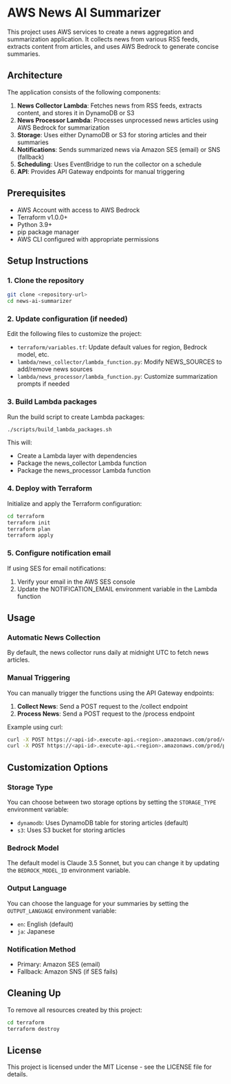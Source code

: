 # AWS News AI Summarizer

This project uses AWS services to create a news aggregation and summarization application. It collects news from various RSS feeds, extracts content from articles, and uses AWS Bedrock to generate concise summaries.

## Architecture

The application consists of the following components:

1. **News Collector Lambda**: Fetches news from RSS feeds, extracts content, and stores it in DynamoDB or S3
2. **News Processor Lambda**: Processes unprocessed news articles using AWS Bedrock for summarization
3. **Storage**: Uses either DynamoDB or S3 for storing articles and their summaries
4. **Notifications**: Sends summarized news via Amazon SES (email) or SNS (fallback)
5. **Scheduling**: Uses EventBridge to run the collector on a schedule
6. **API**: Provides API Gateway endpoints for manual triggering

## Prerequisites

- AWS Account with access to AWS Bedrock
- Terraform v1.0.0+
- Python 3.9+
- pip package manager
- AWS CLI configured with appropriate permissions

## Setup Instructions

### 1. Clone the repository

```bash
git clone <repository-url>
cd news-ai-summarizer
```

### 2. Update configuration (if needed)

Edit the following files to customize the project:

- `terraform/variables.tf`: Update default values for region, Bedrock model, etc.
- `lambda/news_collector/lambda_function.py`: Modify NEWS_SOURCES to add/remove news sources
- `lambda/news_processor/lambda_function.py`: Customize summarization prompts if needed

### 3. Build Lambda packages

Run the build script to create Lambda packages:

```bash
./scripts/build_lambda_packages.sh
```

This will:
- Create a Lambda layer with dependencies
- Package the news_collector Lambda function
- Package the news_processor Lambda function

### 4. Deploy with Terraform

Initialize and apply the Terraform configuration:

```bash
cd terraform
terraform init
terraform plan
terraform apply
```

### 5. Configure notification email

If using SES for email notifications:

1. Verify your email in the AWS SES console
2. Update the NOTIFICATION_EMAIL environment variable in the Lambda function

## Usage

### Automatic News Collection

By default, the news collector runs daily at midnight UTC to fetch news articles.

### Manual Triggering

You can manually trigger the functions using the API Gateway endpoints:

1. **Collect News**: Send a POST request to the /collect endpoint
2. **Process News**: Send a POST request to the /process endpoint

Example using curl:

```bash
curl -X POST https://<api-id>.execute-api.<region>.amazonaws.com/prod/collect
curl -X POST https://<api-id>.execute-api.<region>.amazonaws.com/prod/process
```

## Customization Options

### Storage Type

You can choose between two storage options by setting the `STORAGE_TYPE` environment variable:

- `dynamodb`: Uses DynamoDB table for storing articles (default)
- `s3`: Uses S3 bucket for storing articles

### Bedrock Model

The default model is Claude 3.5 Sonnet, but you can change it by updating the `BEDROCK_MODEL_ID` environment variable.

### Output Language

You can choose the language for your summaries by setting the `OUTPUT_LANGUAGE` environment variable:

- `en`: English (default)
- `ja`: Japanese

### Notification Method

- Primary: Amazon SES (email)
- Fallback: Amazon SNS (if SES fails)

## Cleaning Up

To remove all resources created by this project:

```bash
cd terraform
terraform destroy
```

## License

This project is licensed under the MIT License - see the LICENSE file for details.